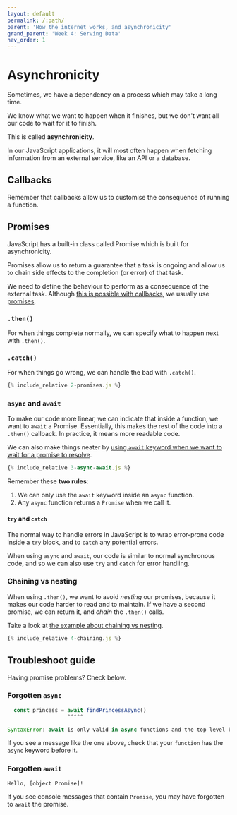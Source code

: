 ```yaml
---
layout: default
permalink: /:path/
parent: 'How the internet works, and asynchronicity'
grand_parent: 'Week 4: Serving Data'
nav_order: 1
---
```


# Asynchronicity

Sometimes, we have a dependency on a process which may take a long time.

We know what we want to happen when it finishes, but we don't want all our code to wait for it to finish.

This is called **asynchronicity**.

In our JavaScript applications, it will most often happen when fetching information from an external service, like an API or a database.

## Callbacks

Remember that callbacks allow us to customise the consequence of running a function.

## Promises

JavaScript has a built-in class called Promise which is built for asynchronicity.

Promises allow us to return a guarantee that a task is ongoing and allow us to chain side effects to the completion (or error) of that task.

We need to define the behaviour to perform as a consequence of the external task.
Although [this is possible with callbacks](./1-callbacks.js), we usually use [promises](./2-promises.js).

### `.then()`

For when things complete normally, we can specify what to happen next with `.then()`.

### `.catch()`

For when things go wrong, we can handle the bad with `.catch()`.

```js
{% include_relative 2-promises.js %}
```

### `async` and `await`

To make our code more linear, we can indicate that inside a function, we want to `await` a Promise.
Essentially, this makes the rest of the code into a `.then()` callback.
In practice, it means more readable code.

We can also make things neater by [using `await` keyword when we want to wait for a promise to resolve](./3-async-await.js).

```js
{% include_relative 3-async-await.js %}
```

Remember these **two rules**:

1. We can only use the `await` keyword inside an `async` function.
2. Any `async` function returns a `Promise` when we call it.

#### `try` and `catch`

The normal way to handle errors in JavaScript is to wrap error-prone code inside a `try` block, and to `catch` any potential errors.

When using `async` and `await`, our code is similar to normal synchronous code, and so we can also use `try` and `catch` for error handling.

### Chaining vs nesting

When using `.then()`, we want to avoid _nesting_ our promises, because it makes our code harder to read and to maintain. If we have a second promise, we can return it, and _chain_ the `.then()` calls.

Take a look at [the example about chaining vs nesting](./4-chaining.js).

```js
{% include_relative 4-chaining.js %}
```

## Troubleshoot guide

Having promise problems? Check below.

### Forgotten `async`

```js
  const princess = await findPrincessAsync()
                   ^^^^^

SyntaxError: await is only valid in async functions and the top level bodies of modules
```

If you see a message like the one above, check that your `function` has the `async` keyword before it.

### Forgotten `await`

```
Hello, [object Promise]!
```

If you see console messages that contain `Promise`, you may have forgotten to `await` the promise.
